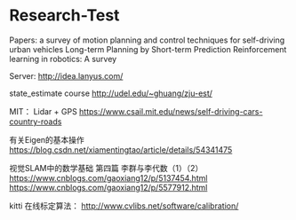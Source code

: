 # Research-Test

Papers:
a survey of motion planning and control techniques for self-driving urban vehicles
Long-term Planning by Short-term Prediction
Reinforcement learning in robotics: A survey

Server:
http://idea.lanyus.com/

state_estimate course
http://udel.edu/~ghuang/zju-est/

MIT： Lidar + GPS
https://www.csail.mit.edu/news/self-driving-cars-country-roads

有关Eigen的基本操作
https://blog.csdn.net/xiamentingtao/article/details/54341475

视觉SLAM中的数学基础 第四篇 李群与李代数（1）（2）
https://www.cnblogs.com/gaoxiang12/p/5137454.html
https://www.cnblogs.com/gaoxiang12/p/5577912.html

kitti 在线标定算法：
http://www.cvlibs.net/software/calibration/
